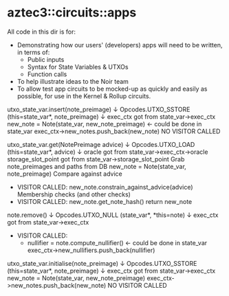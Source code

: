 # aztec3::circuits::apps

All code in this dir is for:

- Demonstrating how our users' (developers) apps will need to be written, in terms of:
  - Public inputs
  - Syntax for State Variables & UTXOs
  - Function calls
- To help illustrate ideas to the Noir team
- To allow test app circuits to be mocked-up as quickly and easily as possible, for use in the Kernel & Rollup circuits.

utxo_state_var.insert(note_preimage)
↓
Opcodes.UTXO_SSTORE (this=state_var\*, note_preimage)
↓
exec_ctx got from state_var->exec_ctx
new_note = Note(state_var, new_note_preimage) <- could be done in state_var
exec_ctx->new_notes.push_back(new_note)
NO VISITOR CALLED

utxo_state_var.get(NotePreimage advice)
↓
Opcodes.UTXO_LOAD (this=state_var\*, advice)
↓
oracle got from state_var->exec_ctx->oracle
storage_slot_point got from state_var->storage_slot_point
Grab note_preimages and paths from DB
new_note = Note(state_var, note_preimage)
Compare against advice

- VISITOR CALLED: new_note.constrain_against_advice(advice)
  Membership checks (and other checks)
- VISITOR CALLED: new_note.get_note_hash()
  return new_note

note.remove()
↓
Opcodes.UTXO_NULL (state_var*, *this=note)
↓
exec_ctx got from state_var->exec_ctx

- VISITOR CALLED:
  - nullifier = note.compute_nullifier() <- could be done in state_var
    exec_ctx->new_nullifiers.push_back(nullifier)

utxo_state_var.initialise(note_preimage)
↓
Opcodes.UTXO_SSTORE (this=state_var\*, note_preimage)
↓
exec_ctx got from state_var->exec_ctx
new_note = Note(state_var, new_note_preimage)
exec_ctx->new_notes.push_back(new_note)
NO VISITOR CALLED
